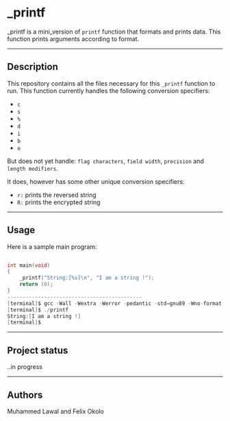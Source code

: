 # \_printf

\_printf is a mini_version of `printf` function that formats and prints data. This function prints arguments according to format.

---

## Description

This repository contains all the files necessary for this `_printf` function to run. This function currently handles the following conversion specifiers:
* `c`
* `s`
* `%`
* `d`
* `i`
* `b`
* `o`

But does not yet handle: `flag characters`, `field width`, `precision` and `length modifiers`.

It does, however has some other unique conversion specifiers:
* `r:` prints the reversed string
* `R:` prints the encrypted string

---

## Usage

Here is a sample main program:
```c

int main(void)
{
	_printf("String:[%s]\n", "I am a string !");
	return (0);
}
--------------------------------------------
[terminal]$ gcc -Wall -Wextra -Werror -pedantic -std=gnu89 -Wno-format *.c
[terminal]$ ./printf
String:[I am a string !]
[terminal]$

```

---

## Project status
..in progress

---

## Authors
Muhammed Lawal and Felix Okolo
